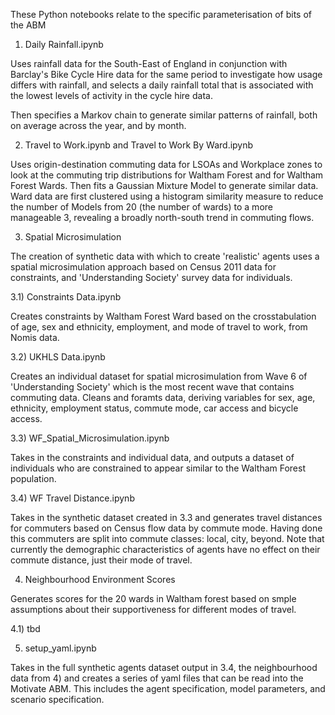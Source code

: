 These Python notebooks relate to the specific parameterisation of bits of the ABM

1) Daily Rainfall.ipynb

Uses rainfall data for the South-East of England in conjunction with Barclay's Bike Cycle Hire data for the same period to investigate how usage differs with rainfall, and selects a daily rainfall total that is associated with the lowest levels of activity in the cycle hire data.

Then specifies a Markov chain to generate similar patterns of rainfall, both on average across the year, and by month.

2) Travel to Work.ipynb and Travel to Work By Ward.ipynb

Uses origin-destination commuting data for LSOAs and Workplace zones to look at the commuting trip distributions for Waltham Forest and for Waltham Forest Wards. Then fits a Gaussian Mixture Model to generate similar data. Ward data are first clustered using a histogram similarity measure to reduce the number of Models from 20 (the number of wards) to a more manageable 3, revealing a broadly north-south trend in commuting flows.

3) Spatial Microsimulation

The creation of synthetic data with which to create 'realistic' agents uses a spatial microsimulation approach based on Census 2011 data for constraints, and 'Understanding Society' survey data for individuals.

3.1) Constraints Data.ipynb

Creates constraints by Waltham Forest Ward based on the crosstabulation of age, sex and ethnicity, employment, and mode of travel to work, from Nomis data.

3.2) UKHLS Data.ipynb

Creates an individual dataset for spatial microsimulation from Wave 6 of 'Understanding Society' which is the most recent wave that contains commuting data. Cleans and foramts data, deriving variables for sex, age, ethnicity, employment status, commute mode, car access and bicycle access.

3.3) WF_Spatial_Microsimulation.ipynb

Takes in the constraints and individual data, and outputs a dataset of individuals who are constrained to appear similar to the Waltham Forest population.

3.4) WF Travel Distance.ipynb

Takes in the synthetic dataset created in 3.3 and generates travel distances for commuters based on Census flow data by commute mode. Having done this commuters are split into commute classes: local, city, beyond. Note that currently the demographic characteristics of agents have no effect on their commute distance, just their mode of travel.

4) Neighbourhood Environment Scores

Generates scores for the 20 wards in Waltham forest based on smple assumptions about their supportiveness for different modes of travel.

4.1) tbd

5) setup_yaml.ipynb

Takes in the full synthetic agents dataset output in 3.4, the neighbourhood data from 4) and creates a series of yaml files that can be read into the Motivate ABM. This includes the agent specification, model parameters, and scenario specification.

